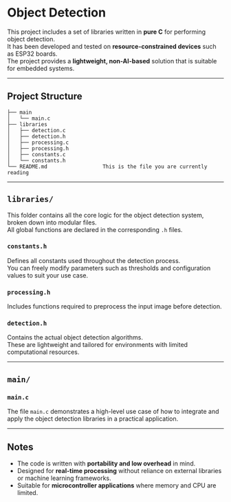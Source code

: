 # Object Detection

This project includes a set of libraries written in **pure C** for performing object detection.  
It has been developed and tested on **resource-constrained devices** such as ESP32 boards.  
The project provides a **lightweight, non-AI-based** solution that is suitable for embedded systems.

---

## Project Structure

``` 
├── main
│   └── main.c
├── libraries
│   ├── detection.c
│   ├── detection.h
│   ├── processing.c
│   ├── processing.h
│   ├── constants.c
│   └── constants.h
└── README.md                  This is the file you are currently reading
```


---

## `libraries/`

This folder contains all the core logic for the object detection system, broken down into modular files.  
All global functions are declared in the corresponding `.h` files.

### `constants.h`
Defines all constants used throughout the detection process.  
You can freely modify parameters such as thresholds and configuration values to suit your use case.

### `processing.h`
Includes functions required to preprocess the input image before detection.  

### `detection.h`
Contains the actual object detection algorithms.  
These are lightweight and tailored for environments with limited computational resources.

--- 

## `main/`

### `main.c`
The file `main.c` demonstrates a high-level use case of how to integrate and apply the object detection libraries in a practical application.

---

## Notes

- The code is written with **portability and low overhead** in mind.
- Designed for **real-time processing** without reliance on external libraries or machine learning frameworks.
- Suitable for **microcontroller applications** where memory and CPU are limited.


